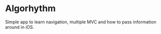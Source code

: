 # Algorhythm

Simple app to learn navigation, multiple MVC and how to pass information around in iOS. 
